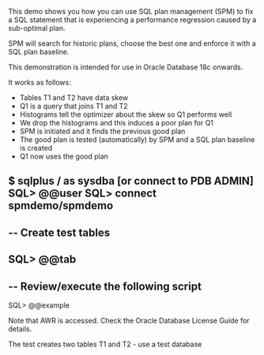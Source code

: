 This demo shows you how you can use SQL plan management (SPM) to fix a SQL statement that is experiencing a performance regression caused by a sub-optimal plan.

SPM will search for historic plans, choose the best one and enforce it with a SQL plan baseline.

This demonstration is intended for use in Oracle Database 18c onwards.

It works as follows:

- Tables T1 and T2 have data skew
- Q1 is a query that joins T1 and T2
- Histograms tell the optimizer about the skew so Q1 performs well
- We drop the histograms and this induces a poor plan for Q1
- SPM is initiated and it finds the previous good plan
- The good plan is tested (automatically) by SPM and a SQL plan baseline is created
- Q1 now uses the good plan

$ sqlplus / as sysdba     [or connect to PDB ADMIN]
SQL> @@user
SQL> connect spmdemo/spmdemo
-- 
-- Create test tables
-- 
SQL> @@tab
--
-- Review/execute the following script
--
SQL> @@example

Note that AWR is accessed. Check the Oracle Database License Guide for details.

The test creates two tables T1 and T2 - use a test database
